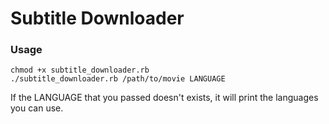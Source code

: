 # Subtitle Downloader

### Usage

```
chmod +x subtitle_downloader.rb
./subtitle_downloader.rb /path/to/movie LANGUAGE
```

If the LANGUAGE that you passed doesn't exists, it will print the languages you
can use.
